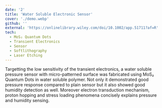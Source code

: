 ```yaml
---
date: '2'
title: 'Water Soluble Electronic Sensor'
cover: './demo.webp'
github: ''
external: 'https://onlinelibrary.wiley.com/doi/10.1002/app.51711?af=R'
tech:
  - MoS₂ Quantum Dots
  - Transient Electronics
  - Sensor
  - Softlithography 
  - Laser Etching
---
```


Targetting the low sensitivity of the transient electronics, a water soluble pressure sensor with micro-patterned surface was fabricated using MoS₂ Quantum Dots in water soluble polymer. Not only it demonstrated good pressure response compared to plain sensor but it also showed good humidity detection as well. Moreover electron transduction mechanism, proton hopping and stress loading phenomena concisely explains pressure and humidity sensing. 
